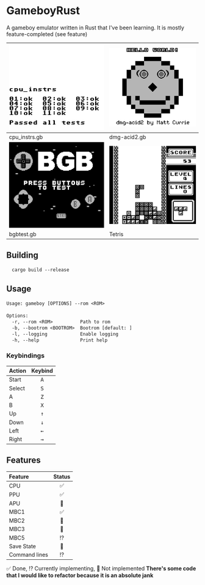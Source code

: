 # GameboyRust

A gameboy emulator written in Rust that I've been learning. It is mostly feature-completed (see feature)


|![cpu_instrs](https://raw.githubusercontent.com/Coded5/GameboyRust/refs/heads/main/screenshots/cpu_instrs.png)|![dmg-acid2](https://raw.githubusercontent.com/Coded5/GameboyRust/refs/heads/main/screenshots/dmg-acid2.png)|
:---------------------------|:--------------------------
|cpu_instrs.gb|dmg-acid2.gb|
|![BGBTest](https://raw.githubusercontent.com/Coded5/GameboyRust/refs/heads/main/screenshots/bgbtest.png)|![Tetris](https://raw.githubusercontent.com/Coded5/GameboyRust/refs/heads/main/screenshots/tetris.png)|
|bgbtest.gb|Tetris|



## Building
```
  cargo build --release
```

## Usage
```
Usage: gameboy [OPTIONS] --rom <ROM>

Options:
  -r, --rom <ROM>          Path to rom
  -b, --bootrom <BOOTROM>  Bootrom [default: ]
  -l, --logging            Enable logging
  -h, --help               Print help
```

### Keybindings

|Action|Keybind|
|:----|:------:
|Start|<kbd>A</kbd>|
|Select|<kbd>S</kbd>|
|A|<kbd>Z</kbd>|
|B|<kbd>X</kbd>|
|Up|<kbd>↑</kbd>|
|Down|<kbd>↓</kbd>|
|Left|<kbd>←</kbd>|
|Right|<kbd>→</kbd>|

## Features

|Feature|Status|
|:----------------|:------:
CPU|✅|
PPU|✅|
APU|🚫|
MBC1|✅|
MBC2| 🚫|
MBC3| 🚫|
MBC5| ⁉️|
Save State|🚫|
Command lines|⁉️|

✅ Done, ⁉️ Currently implementing, 🚫 Not implemented
**There's some code that I would like to refactor because it is an absolute jank**
